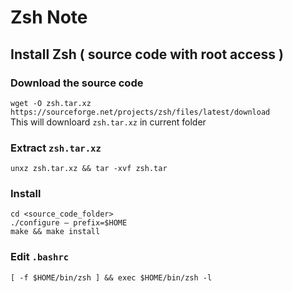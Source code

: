 Zsh Note 
============================================================

Install Zsh ( source code with root access )
------------------------------------------------------------

### Download the source code
`wget -O zsh.tar.xz https://sourceforge.net/projects/zsh/files/latest/download`  
This will downloard `zsh.tar.xz` in current folder  

### Extract `zsh.tar.xz`  
`unxz zsh.tar.xz && tar -xvf zsh.tar`  

### Install
```
cd <source_code_folder>
./configure — prefix=$HOME
make && make install
```

### Edit `.bashrc`  
```
[ -f $HOME/bin/zsh ] && exec $HOME/bin/zsh -l
```




